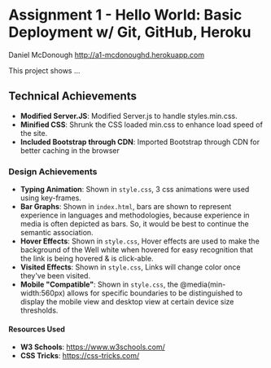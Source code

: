 Assignment 1 - Hello World: Basic Deployment w/ Git, GitHub, Heroku  
===
Daniel McDonough
http://a1-mcdonoughd.herokuapp.com

This project shows ...

## Technical Achievements
- **Modified Server.JS**: Modified Server.js to handle styles.min.css.
- **Minified CSS**: Shrunk the CSS loaded min.css to enhance load speed of the site.
- **Included Bootstrap through CDN**: Imported Bootstrap through CDN for better caching in the browser

### Design Achievements
- **Typing Animation**: Shown in `style.css`, 3 css animations were used using key-frames.
- **Bar Graphs**: Shown in `index.html`, bars are shown to represent experience in languages and methodologies, because experience in media is often depicted as bars. So, it would be best to continue the semantic association.   
- **Hover Effects**: Shown in `style.css`, Hover effects are used to make the background of the Well white when hovered for easy recognition that the link is being hovered & is click-able.
- **Visited Effects**: Shown in `style.css`, Links will change color once they've been visited.
- **Mobile "Compatible"**: Shown in `style.css`, the @media(min-width:560px) allows for specific boundaries to be distinguished to display the mobile view and desktop view at certain device size thresholds.


#### Resources Used
- **W3 Schools**: https://www.w3schools.com/
- **CSS Tricks**: https://css-tricks.com/
